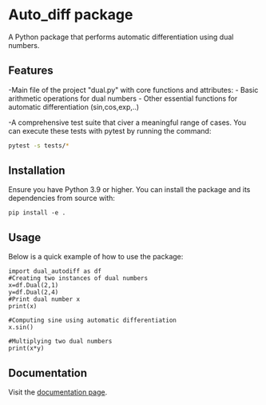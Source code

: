 # Auto_diff package 

A Python package that performs automatic differentiation using dual numbers.

## Features

-Main file of the project "dual.py" with core functions and attributes:
    - Basic arithmetic operations for dual numbers
    - Other essential functions for automatic differentiation (sin,cos,exp,..)

-A comprehensive test suite that civer a meaningful range of cases. You can execute these tests with pytest by running the command:

```bash
pytest -s tests/*
```

## Installation

Ensure you have Python 3.9 or higher. 
You can install the package and its dependencies from source with:

```
pip install -e .
```

## Usage
Below is a quick example of how to use the package:

```
import dual_autodiff as df
#Creating two instances of dual numbers
x=df.Dual(2,1)
y=df.Dual(2,4)
#Print dual number x
print(x)

#Computing sine using automatic differentiation
x.sin()

#Multiplying two dual numbers
print(x*y)
```

## Documentation

Visit the [documentation page](https://your-readthedocs-url-here).

